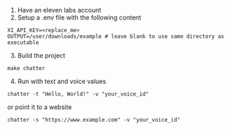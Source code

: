 1. Have an eleven labs account
2. Setup a .env file with the following content
```
XI_API_KEY=<replace_me>
OUTPUT=/user/downloads/example # leave blank to use same directory as executable
```
3. Build the project
```
make chatter
```

4. Run with text and voice values
```
chatter -t "Hello, World!" -v "your_voice_id" 
```
or point it to a website
```
chatter -s "https://www.example.com" -v "your_voice_id"
```